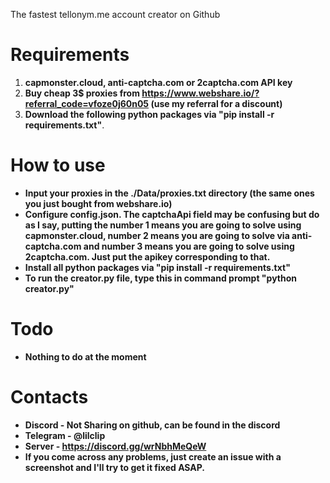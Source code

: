The fastest tellonym.me account creator on Github
# Requirements
1. **capmonster.cloud, anti-captcha.com or 2captcha.com API key**
2. **Buy cheap 3$ proxies from https://www.webshare.io/?referral_code=vfoze0j60n05 (use my referral for a discount)**
4. **Download the following python packages via "pip install -r requirements.txt"**.
# How to use
* **Input your proxies in the ./Data/proxies.txt directory (the same ones you just bought from webshare.io)**
* **Configure config.json. The captchaApi field may be confusing but do as I say, putting the number 1 means you are going to solve using capmonster.cloud, number 2 means you are going to solve via anti-captcha.com and number 3 means you are going to solve using 2captcha.com. Just put the apikey corresponding to that.**
* **Install all python packages via "pip install -r requirements.txt"**
* **To run the creator.py file, type this in command prompt "python creator.py"**
# Todo
* **Nothing to do at the moment**
# Contacts
* **Discord - Not Sharing on github, can be found in the discord**
* **Telegram - @lilclip**
* **Server - https://discord.gg/wrNbhMeQeW**
* **If you come across any problems, just create an issue with a screenshot and I'll try to get it fixed ASAP.**
